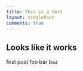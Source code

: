 ```yaml
---
title: This is a test
layout: singlePost
comments: true
---
```


## Looks like it works

first post
foo bar baz
